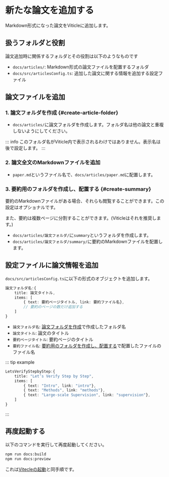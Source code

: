 # 新たな論文を追加する

Markdown形式になった論文をViticleに追加します。

## 扱うフォルダと役割

論文追加時に関係するフォルダとその役割は以下のようなものです

- `docs/articles/`: Markdown形式の論文ファイルを配置するフォルダ
- `docs/src/articlesConfig.ts`: 追加した論文に関する情報を追加する設定ファイル

## 論文ファイルを追加

### 1. 論文フォルダを作成 <Badge type="danger" text="必須" />{#create-article-folder}

- `docs/articles/`に論文フォルダを作成します。フォルダ名は他の論文と重複しないようにしてください。

::: info
このフォルダ名がViticle内で表示されるわけではありません。表示名は後で設定します。
:::

### 2. 論文全文のMarkdownファイルを追加 <Badge type="danger" text="必須" />

- `paper.md`というファイル名で、`docs/articles/paper.md`に配置します。

### 3. 要約用のフォルダを作成し、配置する <Badge type="info" text="オプショナル" />{#create-summary}

要約のMarkdownファイルがある場合、それらも閲覧することができます。この設定はオプショナルです。

また、要約は複数ページに分割することができます。(Viticleはそれを推奨します。)

- `docs/articles/論文フォルダ/`に`summary`というフォルダを作成します。
- `docs/articles/論文フォルダ/summary/`に要約のMarkdownファイルを配置します。

## 設定ファイルに論文情報を追加

`docs/src/articlesConfig.ts`に以下の形式のオブジェクトを追加します。

```ts
論文フォルダ名:{
    title: 論文タイトル,
    items: [
        { text: 要約ページタイトル, link: 要約ファイル名},
        // 要約のページの数だけ追加する
    ]
}
```

- `論文フォルダ名`: [論文フォルダを作成](#create-article-folder)で作成したフォルダ名 <Badge type="tip" text="既定" />
- `論文タイトル`: 論文のタイトル <Badge type="warning" text="未定" />
- `要約ページタイトル`: 要約ページのタイトル <Badge type="warning" text="未定" />
- `要約ファイル名`: [要約用のフォルダを作成し、配置する](#create-summary)で配置したファイルのファイル名 <Badge type="tip" text="既定" />

::: tip example

```ts
LetsVerifyStepbyStep:{
    title: "Let’s Verify Step by Step",
    items: [
        { text: "Intro", link: "intro"},
        { text: "Methods", link: "methods"},
        { text: "Large-scale Supervision", link: "supervision"},
    ]
}
```

:::

## 再度起動する

以下のコマンドを実行して再度起動してください。

```sh
npm run docs:build
npm run docs:preview
```

これは[Vitecleの起動](../getting-started.md#vitecleの起動)と同手順です。
